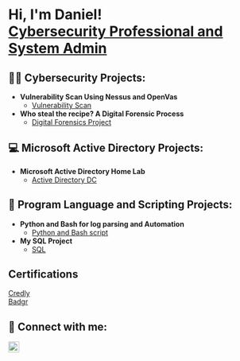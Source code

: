 <h1>Hi, I'm Daniel! <br/><a href="https://www.linkedin.com/in/daniel-zhiyi-deng-65a0052b3/)">Cybersecurity Professional and System Admin</a>

<h2>👨‍💻 Cybersecurity Projects:</h2>

- <b>Vulnerability Scan Using Nessus and OpenVas</b>
  - [Vulnerability Scan](https://github.com/Danieldzy/OpenVas-Nessus)
- <b>Who steal the recipe? A Digital Forensic Process </b>
  - [Digital Forensics Project](https://github.com/Danieldzy/Who-steal-the-recipe-A-Digital-Forensic-Process-)
 
<h2>💻 Microsoft Active Directory Projects:</h2>

- <b>Microsoft Active Directory Home Lab</b>
  - [Active Directory DC](https://github.com/Danieldzy/Windows-Server-Active-Directory-management)

<h2>📜 Program Language and Scripting Projects:</h2>

- <b>Python and Bash for log parsing and Automation</b>
  - [Python and Bash script](https://github.com/Danieldzy/Python-parse-log-and-Bash-automation)
- <b>My SQL Project</b>
  - [SQL](https://github.com/Danieldzy/DanielProject)
    
<h2>Certifications</h2>
<a href="https://www.credly.com/users/zhiyi-deng" target="_blank" rel="noopener noreferrer">Credly</a><br>
<a href="https://badgr.com/public/collections/a978e4f9c4f5481283452eff109a42b8" target="_blank" rel="noopener noreferrer">Badgr</a>

<h2> 🤳 Connect with me:</h2>

<a href="https://www.linkedin.com/in/daniel-zhiyi-deng-65a0052b3/" target="_blank" rel="noopener noreferrer">
  <img alt="DanielDeng | LinkedIn" width="22px" src="https://cdn.jsdelivr.net/npm/simple-icons@v3/icons/linkedin.svg" />
</a>
